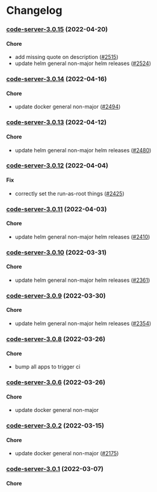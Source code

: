 # Changelog<br>


<a name="code-server-3.0.15"></a>
### [code-server-3.0.15](https://github.com/truecharts/apps/compare/code-server-3.0.14...code-server-3.0.15) (2022-04-20)

#### Chore

* add missing quote on description ([#2515](https://github.com/truecharts/apps/issues/2515))
* update helm general non-major helm releases ([#2524](https://github.com/truecharts/apps/issues/2524))



<a name="code-server-3.0.14"></a>
### [code-server-3.0.14](https://github.com/truecharts/apps/compare/code-server-3.0.13...code-server-3.0.14) (2022-04-16)

#### Chore

* update docker general non-major ([#2494](https://github.com/truecharts/apps/issues/2494))



<a name="code-server-3.0.13"></a>
### [code-server-3.0.13](https://github.com/truecharts/apps/compare/openvscode-server-1.0.13...code-server-3.0.13) (2022-04-12)

#### Chore

* update helm general non-major helm releases ([#2480](https://github.com/truecharts/apps/issues/2480))



<a name="code-server-3.0.12"></a>
### [code-server-3.0.12](https://github.com/truecharts/apps/compare/code-server-3.0.11...code-server-3.0.12) (2022-04-04)

#### Fix

* correctly set the run-as-root things ([#2425](https://github.com/truecharts/apps/issues/2425))



<a name="code-server-3.0.11"></a>
### [code-server-3.0.11](https://github.com/truecharts/apps/compare/openvscode-server-1.0.10...code-server-3.0.11) (2022-04-03)

#### Chore

* update helm general non-major helm releases ([#2410](https://github.com/truecharts/apps/issues/2410))



<a name="code-server-3.0.10"></a>
### [code-server-3.0.10](https://github.com/truecharts/apps/compare/code-server-3.0.9...code-server-3.0.10) (2022-03-31)

#### Chore

* update helm general non-major helm releases ([#2361](https://github.com/truecharts/apps/issues/2361))



<a name="code-server-3.0.9"></a>
### [code-server-3.0.9](https://github.com/truecharts/apps/compare/code-server-3.0.8...code-server-3.0.9) (2022-03-30)

#### Chore

* update helm general non-major helm releases ([#2354](https://github.com/truecharts/apps/issues/2354))



<a name="code-server-3.0.8"></a>
### [code-server-3.0.8](https://github.com/truecharts/apps/compare/openvscode-server-1.0.6...code-server-3.0.8) (2022-03-26)

#### Chore

* bump all apps to trigger ci



<a name="code-server-3.0.6"></a>
### [code-server-3.0.6](https://github.com/truecharts/apps/compare/code-server-3.0.5...code-server-3.0.6) (2022-03-26)

#### Chore

* update docker general non-major



<a name="code-server-3.0.2"></a>
### [code-server-3.0.2](https://github.com/truecharts/apps/compare/openvscode-server-1.0.1...code-server-3.0.2) (2022-03-15)

#### Chore

* update docker general non-major ([#2175](https://github.com/truecharts/apps/issues/2175))



<a name="code-server-3.0.1"></a>
### [code-server-3.0.1](https://github.com/truecharts/apps/compare/openvscode-server-1.0.0...code-server-3.0.1) (2022-03-07)

#### Chore


